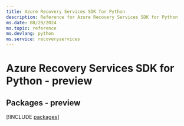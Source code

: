 ```yaml
---
title: Azure Recovery Services SDK for Python
description: Reference for Azure Recovery Services SDK for Python
ms.date: 08/29/2024
ms.topic: reference
ms.devlang: python
ms.service: recoveryservices
---
```

# Azure Recovery Services SDK for Python - preview
## Packages - preview
[!INCLUDE [packages](recovery-services-index.md)]